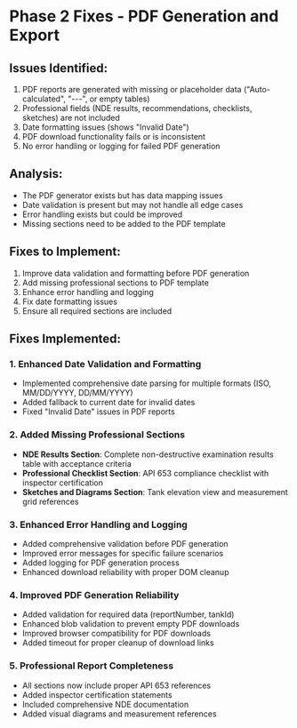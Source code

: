 # Phase 2 Fixes - PDF Generation and Export

## Issues Identified:
1. PDF reports are generated with missing or placeholder data ("Auto-calculated", "---", or empty tables)
2. Professional fields (NDE results, recommendations, checklists, sketches) are not included
3. Date formatting issues (shows "Invalid Date")
4. PDF download functionality fails or is inconsistent
5. No error handling or logging for failed PDF generation

## Analysis:
- The PDF generator exists but has data mapping issues
- Date validation is present but may not handle all edge cases
- Error handling exists but could be improved
- Missing sections need to be added to the PDF template

## Fixes to Implement:
1. Improve data validation and formatting before PDF generation
2. Add missing professional sections to PDF template
3. Enhance error handling and logging
4. Fix date formatting issues
5. Ensure all required sections are included


## Fixes Implemented:

### 1. Enhanced Date Validation and Formatting
- Implemented comprehensive date parsing for multiple formats (ISO, MM/DD/YYYY, DD/MM/YYYY)
- Added fallback to current date for invalid dates
- Fixed "Invalid Date" issues in PDF reports

### 2. Added Missing Professional Sections
- **NDE Results Section**: Complete non-destructive examination results table with acceptance criteria
- **Professional Checklist Section**: API 653 compliance checklist with inspector certification
- **Sketches and Diagrams Section**: Tank elevation view and measurement grid references

### 3. Enhanced Error Handling and Logging
- Added comprehensive validation before PDF generation
- Improved error messages for specific failure scenarios
- Added logging for PDF generation process
- Enhanced download reliability with proper DOM cleanup

### 4. Improved PDF Generation Reliability
- Added validation for required data (reportNumber, tankId)
- Enhanced blob validation to prevent empty PDF downloads
- Improved browser compatibility for PDF downloads
- Added timeout for proper cleanup of download links

### 5. Professional Report Completeness
- All sections now include proper API 653 references
- Added inspector certification statements
- Included comprehensive NDE documentation
- Added visual diagrams and measurement references